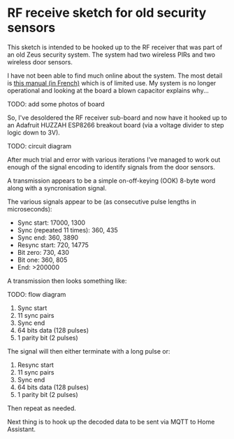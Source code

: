 # RF receive sketch for old security sensors

This sketch is intended to be hooked up to the RF receiver that was part
of an old Zeus security system. The system had two wireless PIRs and two
wireless door sensors.

I have not been able to find much online about the system. The most detail
is [this manual (in French)](http://www.selectronic.fr/media/pdf/119926.pdf) which
is of limited use. My system is no longer operational and looking at the board
a blown capacitor explains why...

TODO: add some photos of board

So, I've desoldered the RF receiver sub-board and now have it hooked up
to an Adafruit HUZZAH ESP8266 breakout board (via a voltage divider to
step logic down to 3V).

TODO: circuit diagram

After much trial and error with various iterations I've managed to work out
enough of the signal encoding to identify signals from the door sensors.

A transmission appears to be a simple on-off-keying (OOK) 8-byte word along
with a syncronisation signal.

The various signals appear to be (as consecutive pulse lengths in microseconds):

* Sync start: 17000, 1300
* Sync (repeated 11 times): 360, 435
* Sync end: 360, 3890
* Resync start: 720, 14775
* Bit zero: 730, 430
* Bit one: 360, 805
* End: >200000

A transmission then looks something like:

TODO: flow diagram

1. Sync start
2. 11 sync pairs
3. Sync end
4. 64 bits data (128 pulses)
5. 1 parity bit (2 pulses)

The signal will then either terminate with a long pulse or:

1. Resync start
2. 11 sync pairs
3. Sync end
4. 64 bits data (128 pulses)
5. 1 parity bit (2 pulses)

Then repeat as needed.

Next thing is to hook up the decoded data to be sent via MQTT to Home Assistant.
